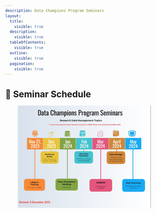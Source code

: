 ```yaml
---
description: Data Champions Program Seminars
layout:
  title:
    visible: true
  description:
    visible: true
  tableOfContents:
    visible: true
  outline:
    visible: true
  pagination:
    visible: true
---
```


# 🔴 Seminar Schedule



<div data-full-width="true">

<figure><img src="../../.gitbook/assets/Capture (3).JPG" alt=""><figcaption></figcaption></figure>

</div>
